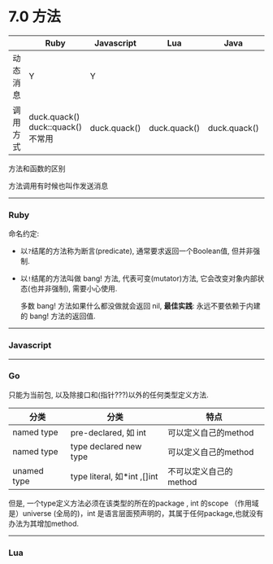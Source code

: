 # 7.0 方法

|          | Ruby                                 | Javascript   | Lua          | Java         | Go                           |
|----------|--------------------------------------|--------------|--------------|--------------|------------------------------|
| 动态消息 | Y                                    | Y            |              |              |                              |
| 调用方式 | duck.quack()<br>duck::quack() 不常用 | duck.quack() | duck.quack() | duck.quack() | duck.quack()<br>duck:quack() |


方法和函数的区别

方法调用有时候也叫作发送消息

---

### Ruby

命名约定:

* 以`?`结尾的方法称为断言(predicate), 通常要求返回一个Boolean值, 但并非强制.

* 以`!`结尾的方法叫做 bang! 方法, 代表可变(mutator)方法, 它会改变对象内部状态(也并非强制), 需要小心使用.

  多数 bang! 方法如果什么都没做就会返回 nil, **最佳实践**: 永远不要依赖于内建的 bang! 方法的返回值.

---

### Javascript

---

### Go

只能为当前包, 以及除接口和(指针???)以外的任何类型定义方法.

| 分类        | 分类                        | 特点                   |
|-------------|-----------------------------|------------------------|
| named type  | pre-declared, 如 int        | 可以定义自己的method   |
| named type  | type declared new type      | 可以定义自己的method   |
| unamed type | type literal, 如*int ,[]int | 不可以定义自己的method |

但是, 一个type定义方法必须在该类型的所在的package , int 的scope （作用域是）universe (全局的)，int 是语言层面预声明的，其属于任何package,也就没有办法为其增加method.

---

### Lua
